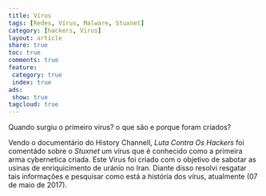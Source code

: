 ```yaml
---
title: Vírus
tags: [Redes, Vírus, Malware, Stuxnet]
category: [hackers, Virus]
layout: article
share: true
toc: true
comments: true
feature:
 category: true
 index: true
ads:
 show: true
tagcloud: true
---
```

Quando surgiu o primeiro virus? o que são e porque foram criados?

<!--more-->

Vendo o documentário do History Channell, *Luta Contra Os Hackers* foi comentádo sobre o *Stuxnet* um vírus que é conhecido como a primeira arma cybernetica criada. Este Virus foi criado com o objetivo de sabotar as usinas de enriquicimento de uránio no Iran. Diante disso resolvi resgatar tais informações e pesquisar como está a história dos vírus, atualmente (07 de maio de 2017).
